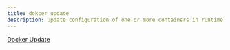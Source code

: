 ```yaml
---
title: dokcer update
description: update configuration of one or more containers in runtime
---
```



[Docker Update](https://docs.docker.com/engine/reference/commandline/update/)